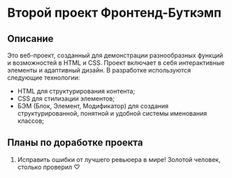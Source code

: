 # Второй проект Фронтенд-Буткэмп 

## Описание

Это веб-проект, созданный для демонстрации разнообразных функций и возможностей в HTML и CSS. Проект включает в себя интерактивные элементы и адаптивный дизайн. В разработке используются следующие технологии:

- HTML для структурирования контента;
- CSS для стилизации элементов;
- БЭМ (Блок, Элемент, Модификатор) для создания структурированной, понятной и удобной системы именования классов;

## Планы по доработке проекта

1. Исправить ошибки от лучшего ревьюера в мире! Золотой человек, столько проверил ♡
